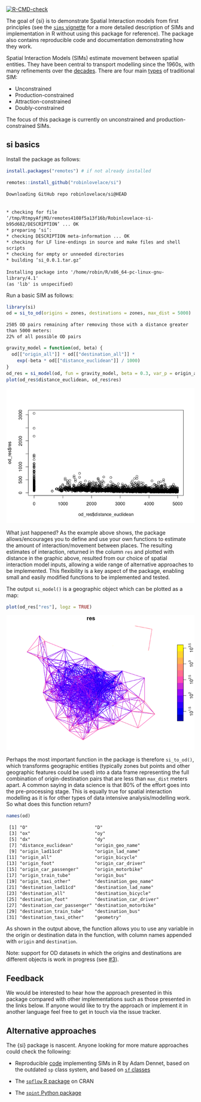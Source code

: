 <!-- badges: start -->

[![R-CMD-check](https://github.com/robinlovelace/si/workflows/R-CMD-check/badge.svg)](https://github.com/robinlovelace/si/actions)
<!-- badges: end -->

The goal of {si} is to demonstrate Spatial Interaction models from first
principles (see the [`sims`
vignette](https://robinlovelace.github.io/si/articles/sims.html) for a
more detailed description of SIMs and implementation in R without using
this package for reference). The package also contains reproducible code
and documentation demonstrating how they work.

Spatial Interaction Models (SIMs) estimate movement between spatial
entities. They have been central to transport modelling since the 1960s,
with many refinements over the
[decades](https://www.researchgate.net/publication/284345182_Forecasting_urban_travel_Past_present_and_future).
There are four main
[types](https://doi.org/10.1016/j.jtrangeo.2015.12.008) of traditional
SIM:

-   Unconstrained
-   Production-constrained
-   Attraction-constrained
-   Doubly-constrained

The focus of this package is currently on unconstrained and
production-constrained SIMs.

<!-- # Implementations in other languages -->

## si basics

Install the package as follows:

``` r
install.packages("remotes") # if not already installed
```

``` r
remotes::install_github("robinlovelace/si")
```

    Downloading GitHub repo robinlovelace/si@HEAD


    * checking for file ‘/tmp/RtmpyAfjMO/remotes4108f5a13f16b/Robinlovelace-si-b95d682/DESCRIPTION’ ... OK
    * preparing ‘si’:
    * checking DESCRIPTION meta-information ... OK
    * checking for LF line-endings in source and make files and shell scripts
    * checking for empty or unneeded directories
    * building ‘si_0.0.1.tar.gz’

    Installing package into '/home/robin/R/x86_64-pc-linux-gnu-library/4.1'
    (as 'lib' is unspecified)

Run a basic SIM as follows:

``` r
library(si)
od = si_to_od(origins = zones, destinations = zones, max_dist = 5000)
```

    2505 OD pairs remaining after removing those with a distance greater than 5000 meters:
    22% of all possible OD pairs

``` r
gravity_model = function(od, beta) {
  od[["origin_all"]] * od[["destination_all"]] *
    exp(-beta * od[["distance_euclidean"]] / 1000)
} 
od_res = si_model(od, fun = gravity_model, beta = 0.3, var_p = origin_all)
plot(od_res$distance_euclidean, od_res$res)
```

![](man/figures/README-distance-1.png)

What just happened? As the example above shows, the package
allows/encourages you to define and use your own functions to estimate
the amount of interaction/movement between places. The resulting
estimates of interaction, returned in the column `res` and plotted with
distance in the graphic above, resulted from our choice of spatial
interaction model inputs, allowing a wide range of alternative
approaches to be implemented. This flexibility is a key aspect of the
package, enabling small and easily modified functions to be implemented
and tested.

The output `si_model()` is a geographic object which can be plotted as a
map:

``` r
plot(od_res["res"], logz = TRUE)
```

![](man/figures/README-map-1.png)

Perhaps the most important function in the package is therefore
`si_to_od()`, which transforms geographic entities (typically zones but
points and other geographic features could be used) into a data frame
representing the full combination of origin-destination pairs that are
less than `max_dist` meters apart. A common saying in data
science is that 80% of the effort goes into the pre-processing stage.
This is equally true for spatial interaction modelling as it is for
other types of data intensive analysis/modelling work. So what does this
function return?

``` r
names(od)
```

     [1] "O"                         "D"                        
     [3] "ox"                        "oy"                       
     [5] "dx"                        "dy"                       
     [7] "distance_euclidean"        "origin_geo_name"          
     [9] "origin_lad11cd"            "origin_lad_name"          
    [11] "origin_all"                "origin_bicycle"           
    [13] "origin_foot"               "origin_car_driver"        
    [15] "origin_car_passenger"      "origin_motorbike"         
    [17] "origin_train_tube"         "origin_bus"               
    [19] "origin_taxi_other"         "destination_geo_name"     
    [21] "destination_lad11cd"       "destination_lad_name"     
    [23] "destination_all"           "destination_bicycle"      
    [25] "destination_foot"          "destination_car_driver"   
    [27] "destination_car_passenger" "destination_motorbike"    
    [29] "destination_train_tube"    "destination_bus"          
    [31] "destination_taxi_other"    "geometry"                 

As shown in the output above, the function allows you to use any
variable in the origin or destination data in the function, with column
names appended with `origin` and `destination`.

Note: support for OD datasets in which the origins and destinations are
different objects is work in progress (see
[\#3](https://github.com/Robinlovelace/si/issues/3)).

## Feedback

We would be interested to hear how the approach presented in this
package compared with other implementations such as those presented in
the links below. If anyone would like to try the approach or implement
it in another language feel free to get in touch via the issue tracker.

## Alternative approaches

The {si} package is nascent. Anyone looking for more mature approaches
could check the following:

-   Reproducible [code](https://rpubs.com/adam_dennett/257231)
    implementing SIMs in R by Adam Dennet, based on the outdated `sp`
    class system, and based on [`sf`
    classes](https://github.com/adamdennett/LondonSchoolsSIM/blob/main/Schools.Rmd)

-   The [`spflow` R package](https://github.com/LukeCe/spflow) on CRAN

-   The [`spint` Python
    package](https://spint.readthedocs.io/en/latest/)

